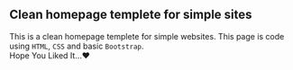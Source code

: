 ## Clean homepage templete for simple sites
This is a clean homepage templete for simple websites. This page is code using `HTML`, `CSS` and basic `Bootstrap`. <br/>
Hope You Liked It...❤️
